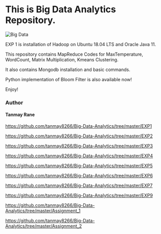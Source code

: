 # This is Big Data Analytics Repository.

![Big Data](https://www.eletimes.com/wp-content/uploads/2018/12/Big-data.jpg)

EXP 1 is installation of Hadoop on Ubuntu 18.04 LTS and Oracle Java 11.

This repository contains MapReduce Codes for MaxTemperature, WordCount, Matrix Multiplication, Kmeans Clustering.

It also contains Mongodb installation and basic commands.

Python implementation of Bloom Filter is also available now!

Enjoy!
### Author
#### Tanmay Rane

https://github.com/tanmay8266/Big-Data-Analytics/tree/master/EXP1

https://github.com/tanmay8266/Big-Data-Analytics/tree/master/EXP2

https://github.com/tanmay8266/Big-Data-Analytics/tree/master/EXP3

https://github.com/tanmay8266/Big-Data-Analytics/tree/master/EXP4

https://github.com/tanmay8266/Big-Data-Analytics/tree/master/EXP5

https://github.com/tanmay8266/Big-Data-Analytics/tree/master/EXP6

https://github.com/tanmay8266/Big-Data-Analytics/tree/master/EXP7

https://github.com/tanmay8266/Big-Data-Analytics/tree/master/EXP9

https://github.com/tanmay8266/Big-Data-Analytics/tree/master/Assignment_1

https://github.com/tanmay8266/Big-Data-Analytics/tree/master/Assignment_2
